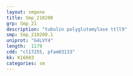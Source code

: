 ```yaml
---
layout: smgene
title: Smp_210200
grp: Smp_21
description: "tubulin polyglutamylase ttll9"
smp: Smp_210200.1
uniprot: "G4LVY4"
length:  1179
cdd: "cl17255, pfam03133"
kk: K16603
categories: sm
---
```

